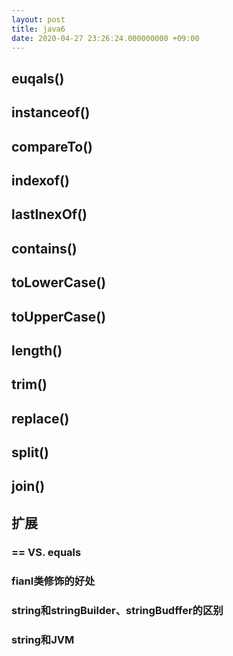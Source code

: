 ```yaml
---
layout: post
title: java6
date: 2020-04-27 23:26:24.000000000 +09:00
---
```


## euqals()

## instanceof()

## compareTo()

## indexof()

## lastInexOf()

## contains()

## toLowerCase()

## toUpperCase()

## length()

## trim()

## replace()

## split()

## join()

## 扩展

### == VS. equals

### fianl类修饰的好处

### string和stringBuilder、stringBudffer的区别

### string和JVM
